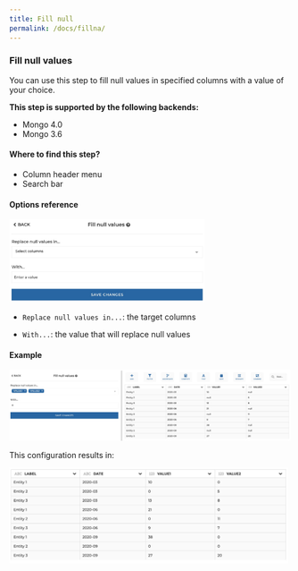 ```yaml
---
title: Fill null
permalink: /docs/fillna/
---
```


### Fill null values

You can use this step to fill null values in specified columns with a value of
your choice.

**This step is supported by the following backends:**

- Mongo 4.0
- Mongo 3.6

#### Where to find this step?

- Column header menu
- Search bar

#### Options reference

<img src="../../img/docs/user-interface/fillna_step_form.jpg" width="350" />

- `Replace null values in...`: the target columns

- `With...`: the value that will replace null values

#### Example

<img src="../../img/docs/user-interface/fillna_example_conf.jpg" width="750" />

This configuration results in:

<img src="../../img/docs/user-interface/fillna_example_result.jpg" width="500" />
